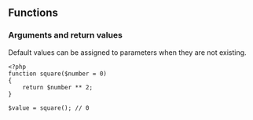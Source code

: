 ## Functions

### Arguments and return values

Default values can be assigned to parameters when they are not existing.

```
<?php
function square($number = 0)
{
    return $number ** 2;
}

$value = square(); // 0
```
